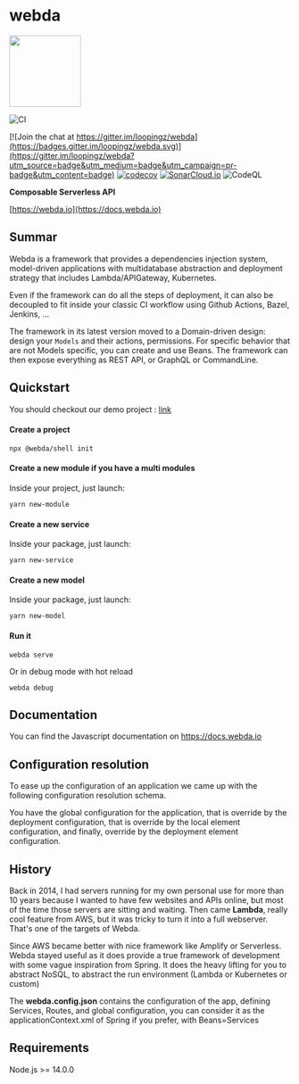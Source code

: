 # webda

<img src="https://webda.io/images/webda.svg" width="128" />

![CI](https://github.com/loopingz/webda.io/workflows/CI/badge.svg)

[![Join the chat at https://gitter.im/loopingz/webda](https://badges.gitter.im/loopingz/webda.svg)](https://gitter.im/loopingz/webda?utm_source=badge&utm_medium=badge&utm_campaign=pr-badge&utm_content=badge)
[![codecov](https://codecov.io/gh/loopingz/webda.io/branch/main/graph/badge.svg?token=8N9DNM3K3O)](https://codecov.io/gh/loopingz/webda.io)
[![SonarCloud.io](https://sonarcloud.io/api/project_badges/measure?project=loopingz_webda.io&metric=alert_status)](https://sonarcloud.io/summary/new_code?id=loopingz_webda.io)
![CodeQL](https://github.com/loopingz/webda.io/workflows/CodeQL/badge.svg)

**Composable Serverless API**

[https://webda.io](https://docs.webda.io)

## Summar

Webda is a framework that provides a dependencies injection system, model-driven applications with multidatabase abstraction and deployment strategy that includes Lambda/APIGateway, Kubernetes.

Even if the framework can do all the steps of deployment, it can also be decoupled to fit inside your classic CI workflow using Github Actions, Bazel, Jenkins, ...

The framework in its latest version moved to a Domain-driven design: design your `Models` and their actions, permissions. For specific behavior that are not Models specific, you can create and use Beans. The framework can then expose everything as REST API, or GraphQL or CommandLine.

## Quickstart

You should checkout our demo project : [link](https://github.com/loopingz/webda.io/sample-app/)

#### Create a project

```
npx @webda/shell init
```

#### Create a new module if you have a multi modules

Inside your project, just launch:

```
yarn new-module
```

#### Create a new service

Inside your package, just launch:

```
yarn new-service
```

#### Create a new model

Inside your package, just launch:

```
yarn new-model
```

#### Run it

```
webda serve
```

Or in debug mode with hot reload

```
webda debug
```

## Documentation

You can find the Javascript documentation on https://docs.webda.io

## Configuration resolution

To ease up the configuration of an application we came up with the following configuration resolution schema.

You have the global configuration for the application, that is override by the deployment configuration, that is override by the local element configuration, and finally, override by the deployment element configuration.

## History

Back in 2014, I had servers running for my own personal use for more than 10 years because I wanted to have few websites and APIs online, but most of the time those servers are sitting and waiting. Then came **Lambda**, really cool feature from AWS, but it was tricky to turn it into a full webserver. That's one of the targets of Webda.

Since AWS became better with nice framework like Amplify or Serverless. Webda stayed useful as it does provide a true framework of development with some vague inspiration from Spring. It does the heavy lifting for you to abstract NoSQL, to abstract the run environment (Lambda or Kubernetes or custom)

The **webda.config.json** contains the configuration of the app, defining Services, Routes, and global configuration, you can consider it as the applicationContext.xml of Spring if you prefer, with Beans=Services

## Requirements

Node.js >= 14.0.0
